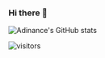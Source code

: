 ### Hi there 👋

![Adinance's GitHub stats](https://github-readme-stats.vercel.app/api?username=adinance&count_private=true&show_icons=true&count_private=true&theme=radical)

![visitors](https://visitor-badge.glitch.me/badge?page_id=adinance)

<!--
**adinance/adinance** is a ✨ _special_ ✨ repository because its `README.md` (this file) appears on your GitHub profile.

Here are some ideas to get you started:

- 🔭 I’m currently working on ...
- 🌱 I’m currently learning ...
- 👯 I’m looking to collaborate on ...
- 🤔 I’m looking for help with ...
- 💬 Ask me about ...
- 📫 How to reach me: ...
- 😄 Pronouns: ...
- ⚡ Fun fact: ...
-->
